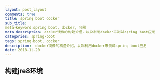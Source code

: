 ```yaml
---
layout: post_layout
comments: true
title: spring boot docker
sub_title: 
meta-keyword:spring boot, docker, 容器
meta-description: docker镜像的构建介绍，以及利用docker来测试spring boot应用
categories: spring-boot
tags: spring-boot, docker
description:  docker镜像的构建介绍，以及利用docker来测试spring boot应用
date: 2018-11-20
---
```


## 构建jre8环境

